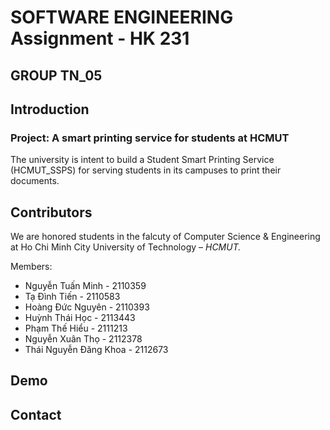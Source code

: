 # SOFTWARE ENGINEERING Assignment - HK 231
## GROUP TN_05

## Introduction

### Project: A smart printing service for students at HCMUT

The university is intent to build a Student Smart Printing Service (HCMUT_SSPS) for serving
students in its campuses to print their documents.

## Contributors

We are honored students in the falcuty of Computer Science & Engineering at Ho Chi Minh City University of Technology – _HCMUT._

Members:

- Nguyễn Tuấn Minh - 2110359
- Tạ Đình Tiến - 2110583
- Hoàng Đức Nguyên - 2110393
- Huỳnh Thái Học - 2113443
- Phạm Thế Hiểu - 2111213
- Nguyễn Xuân Thọ - 2112378
- Thái Nguyễn Đăng Khoa - 2112673

## Demo

## Contact
